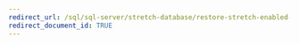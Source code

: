 ```yaml
---
redirect_url: /sql/sql-server/stretch-database/restore-stretch-enabled-databases-stretch-database
redirect_document_id: TRUE 
---
```

